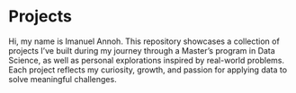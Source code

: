 # Projects
Hi, my name is Imanuel Annoh. This repository showcases a collection of projects I’ve built during my journey through a Master’s program in Data Science, as well as personal explorations inspired by real-world problems. Each project reflects my curiosity, growth, and passion for applying data to solve meaningful challenges.
